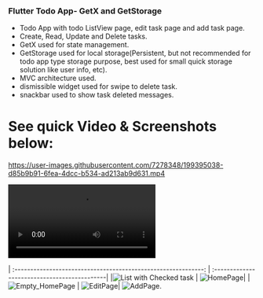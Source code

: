 ### Flutter Todo App- GetX and GetStorage

- Todo App with todo ListView page, edit task page and add task page.
- Create, Read, Update and Delete tasks.
- GetX  used for state management.
- GetStorage used for local storage(Persistent, but not recommended for todo app type storage purpose, 
   best used for small quick storage solution like user info, etc).
- MVC architecture used.
- dismissible widget used for swipe to delete task.
- snackbar used to show task deleted messages.



# See  quick Video & Screenshots below:



https://user-images.githubusercontent.com/7278348/199395038-d85b9b91-6fea-4dcc-b534-ad213ab9d631.mp4


 ![Video](./project_assets/todo_Flow.mp4)

 
| :------------------------------------------------------------:  |  :--------------------------------------------|
|![List with Checked task](./project_assets/checked_item_List.png) | ![HomePage](./project_assets/homepage.png)|
|![Empty_HomePage](./project_assets/empty_homepage.png) | ![EditPage](./project_assets/edit_taskPage.png)|
 ![AddPage](./project_assets/taskComplete_checkbox.png).
